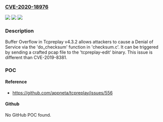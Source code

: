 ### [CVE-2020-18976](https://cve.mitre.org/cgi-bin/cvename.cgi?name=CVE-2020-18976)
![](https://img.shields.io/static/v1?label=Product&message=n%2Fa&color=blue)
![](https://img.shields.io/static/v1?label=Version&message=n%2Fa&color=blue)
![](https://img.shields.io/static/v1?label=Vulnerability&message=n%2Fa&color=brighgreen)

### Description

Buffer Overflow in Tcpreplay v4.3.2 allows attackers to cause a Denial of Service via the 'do_checksum' function in 'checksum.c'. It can be triggered by sending a crafted pcap file to the 'tcpreplay-edit' binary. This issue is different than CVE-2019-8381.

### POC

#### Reference
- https://github.com/appneta/tcpreplay/issues/556

#### Github
No GitHub POC found.

